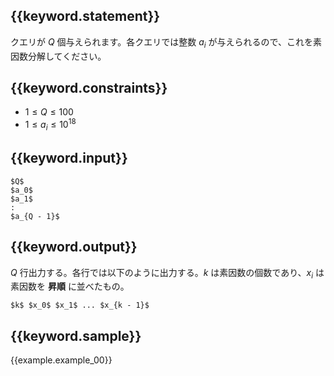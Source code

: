 ## {{keyword.statement}}
クエリが $Q$ 個与えられます。各クエリでは整数 $a_i$ が与えられるので、これを素因数分解してください。

## {{keyword.constraints}}

- $1 \leq Q \leq 100$
- $1 \leq a_i \leq 10^{18}$

## {{keyword.input}}

```
$Q$
$a_0$
$a_1$
:
$a_{Q - 1}$
```

## {{keyword.output}}

$Q$ 行出力する。各行では以下のように出力する。$k$ は素因数の個数であり、$x_i$ は素因数を __昇順__ に並べたもの。

```
$k$ $x_0$ $x_1$ ... $x_{k - 1}$
```

## {{keyword.sample}}

{{example.example_00}}
